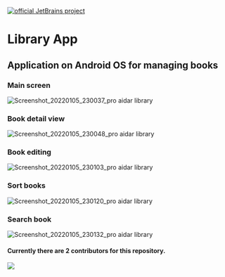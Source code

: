 [![official JetBrains project](https://jb.gg/badges/official.svg)](https://confluence.jetbrains.com/display/ALL/JetBrains+on+GitHub)
# Library App
## Application on Android OS for managing books

### Main screen
![Screenshot_20220105_230037_pro aidar library](https://user-images.githubusercontent.com/50268957/148259881-021fcff0-bd0f-400e-964e-a76bed6c3569.jpg)

### Book detail view
![Screenshot_20220105_230048_pro aidar library](https://user-images.githubusercontent.com/50268957/148260363-4348e7c3-c942-49ad-9c85-ea5504483863.jpg)

### Book editing
![Screenshot_20220105_230103_pro aidar library](https://user-images.githubusercontent.com/50268957/148260401-5b4e05cb-bd7e-4ab7-8214-cfae32a50c48.jpg)

### Sort books
![Screenshot_20220105_230120_pro aidar library](https://user-images.githubusercontent.com/50268957/148260434-f8f4b1ab-7a7f-4b15-ac4f-5f8fb6eb1823.jpg)

### Search book
![Screenshot_20220105_230132_pro aidar library](https://user-images.githubusercontent.com/50268957/148260136-16d5ba35-4300-4e8e-bb89-e160d245a6af.jpg)


#### Currently there are 2 contributors for this repository.
<a href="https://github.com/aidarsvd/cs-oop-final-2022/graphs/contributors">
  <img src="https://contrib.rocks/image?repo=aidarsvd/cs-oop-final-2022" />
</a>

